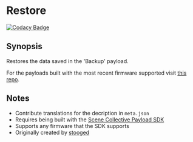 Restore
===
[![Codacy Badge](https://app.codacy.com/project/badge/Grade/f2e4a734ad6b464f937175795470290b)](https://www.codacy.com/gh/Scene-Collective/ps4-restore/dashboard)

## Synopsis

Restores the data saved in the 'Backup' payload.

For the payloads built with the most recent firmware supported visit [this repo].

## Notes
- Contribute translations for the decription in `meta.json`
- Requires being built with the [Scene Collective Payload SDK]
- Supports any firmware that the SDK supports
- Originally created by [stooged]

[//]: #
  [Scene Collective Payload SDK]: <https://github.com/Scene-Collective/ps4-payload-sdk>
  [this repo]: <https://github.com/Scene-Collective/ps4-payload-repo>
  [stooged]: <https://github.com/stooged/Db_Restore>
